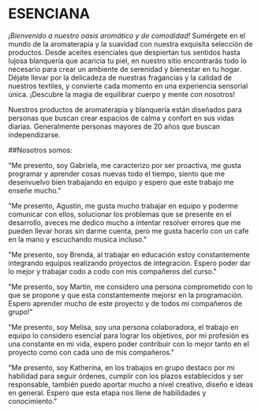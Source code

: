 # ESENCIANA

*¡Bienvenido a nuestro oasis aromático y de comodidad!* Sumérgete en el mundo de la aromaterapia y la suavidad con nuestra exquisita selección de productos. Desde aceites esenciales que despiertan tus sentidos hasta lujosa blanquería que acaricia tu piel, en nuestro sitio encontrarás todo lo necesario para crear un ambiente de serenidad y bienestar en tu hogar. Déjate llevar por la delicadeza de nuestras fragancias y la calidad de nuestros textiles, y convierte cada momento en una experiencia sensorial única. ¡Descubre la magia de equilibrar cuerpo y mente con nosotros!

Nuestros productos de aromaterapia y blanquería están diseñados para personas que buscan crear espacios de calma y confort en sus vidas diarias. Generalmente personas mayores de 20 años que buscan independizarse.

##Nosotros somos: 

"Me presento, soy Gabriela, me caracterizo por ser proactiva, me gusta programar y aprender cosas nuevas todo el tiempo, siento que me desenvuelvo bien trabajando en equipo y espero que este trabajo me enseñe mucho."

"Me presento, Agustin, me gusta mucho trabajar en equipo y poderme comunicar con ellos, solucionar los problemas que se presente en el desarrollo, aveces me dedico mucho a intentar resolver errores que me pueden llevar horas sin darme cuenta, pero me gusta hacerlo con un cafe en la mano y escuchando musica incluso."

"Me presento, soy Brenda, al trabajar en educación estoy constantemente integrando equipos realizando proyectos de integración. Espero poder dar lo mejor y trabajar codo a codo con mis compañeros del curso."

"Me presento, soy Martin, me considero una persona comprometido con lo que se propone y que esta constantemente mejorsr en la programación. Espero aprender mucho de este proyecto y de todos mi compañeros de grupo!"

"Me presento, soy Melisa, soy una persona colaboradora, el trabajo en equipo lo considero esencial para lograr los objetivos, por mi profesión es una constante en mi vida, espero poder contribuir con lo mejor tanto en el proyecto como con cada uno de mis compañeros."

"Me presento, soy Katherina, en los trabajos en grupo destaco por mi habilidad para seguir órdenes, cumplir con los plazos establecidos y ser responsable, también puedo aportar mucho a nivel creativo, diseño e ideas en general. Espero que esta etapa nos llene de habilidades y conocimiento."



